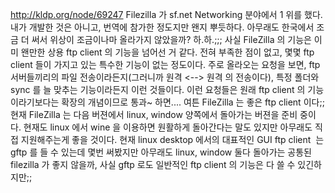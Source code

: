 http://kldp.org/node/69247
Filezilla 가 sf.net Networking 분야에서 1 위를 했다. 내가 개발한 것은 아니고, 번역에 참가한 정도지만 왠지 뿌듯하다. 아무래도 한국에서 조금 더 써서 위상이 조금이나마 올라가지 않았을까? 하.하.;;;
사실 FileZilla 의 기능은 이미 왠만한 상용 ftp client 의 기능을 넘어선 거 같다. 전혀 부족한 점이 없고, 몇몇 ftp client 들이 가지고 있는 특수한 기능이 없는 정도이다. 주로 올라오는 요청을 보면, ftp 서버들끼리의 파일 전송이라든지(그러니까 원격 &lt;--&gt; 원격 의 전송이다), 특정 폴더와 sync 를 늘 맞추는 기능이라든지 이런 것들이다. 이런 요청들은 원래 ftp client 의 기능이라기보다는 확장의 개념이므로 통과~ 하면.... 여튼 FileZilla 는 좋은 ftp client 이다;;
현재 FileZilla 는 다음 버젼에서 linux, window 양쪽에서 돌아가는 버젼을 준비 중이다. 현재도 linux 에서 wine 을 이용하면 원활하게 돌아간다는 말도 있지만 아무래도 직접 지원해주는게 좋을 것이다. 현재 linux desktop 에서의 대표적인 GUI ftp client  는 gftp 를 들 수 있는데 몇번 써봤지만 아무래도 linux, window 둘다 돌아가는 공통된 filezilla 가 좋지 않을까, 사실 gftp 로도 일반적인 ftp client 의 기능은 다 쓸 수 있긴하지만;;

